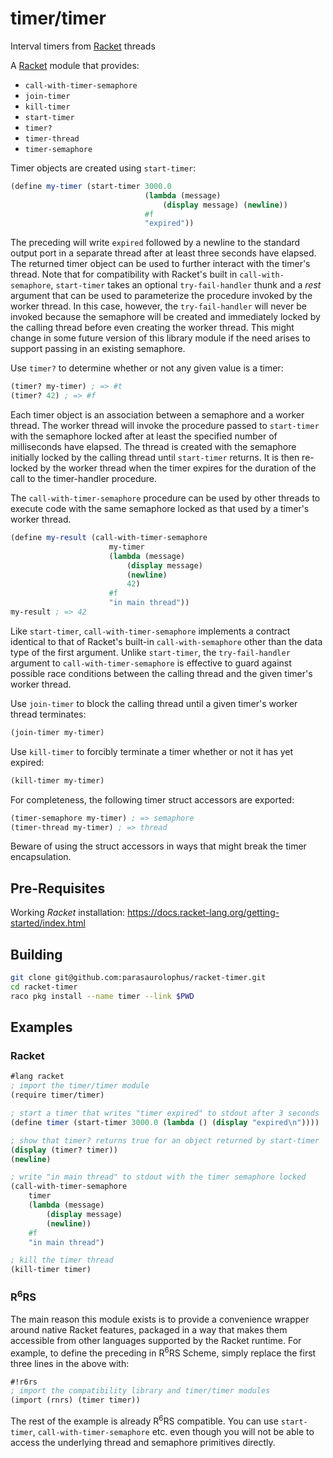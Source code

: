 # timer/timer

Interval timers from [Racket] threads

A [Racket] module that provides:

- `call-with-timer-semaphore`
- `join-timer`
- `kill-timer`
- `start-timer`
- `timer?`
- `timer-thread`
- `timer-semaphore`

Timer objects are created using `start-timer`:

```scheme
(define my-timer (start-timer 3000.0
                              (lambda (message)
                                  (display message) (newline))
                              #f
                              "expired"))
```

The preceding will write `expired` followed by a newline to the
standard output port in a separate thread after at least three seconds
have elapsed. The returned timer object can be used to further
interact with the timer's thread. Note that for compatibility with
Racket's built in `call-with-semaphore`, `start-timer` takes an
optional `try-fail-handler` thunk and a _rest_ argument that can be
used to parameterize the procedure invoked by the worker thread. In
this case, however, the `try-fail-handler` will never be invoked
because the semaphore will be created and immediately locked by the
calling thread before even creating the worker thread. This might
change in some future version of this library module if the need
arises to support passing in an existing semaphore.

Use `timer?` to determine whether or not any given value is a timer:

```scheme
(timer? my-timer) ; => #t
(timer? 42) ; => #f
```

Each timer object is an association between a semaphore and a worker
thread. The worker thread will invoke the procedure passed to
`start-timer` with the semaphore locked after at least the specified
number of milliseconds have elapsed. The thread is created with the
semaphore initially locked by the calling thread until `start-timer`
returns. It is then re-locked by the worker thread when the timer
expires for the duration of the call to the timer-handler procedure.

The `call-with-timer-semaphore` procedure can be used by other threads
to execute code with the same semaphore locked as that used by a
timer's worker thread.

```scheme
(define my-result (call-with-timer-semaphore
                      my-timer
                      (lambda (message)
                          (display message)
                          (newline)
                          42)
                      #f
                      "in main thread"))
my-result ; => 42
```

Like `start-timer`, `call-with-timer-semaphore` implements a contract
identical to that of Racket's built-in `call-with-semaphore` other
than the data type of the first argument. Unlike `start-timer`, the
`try-fail-handler` argument to `call-with-timer-semaphore` is
effective to guard against possible race conditions between the
calling thread and the given timer's worker thread.

Use `join-timer` to block the calling thread until a given timer's
worker thread terminates:

```scheme
(join-timer my-timer)
```

Use `kill-timer` to forcibly terminate a timer whether or not it has
yet expired:

```scheme
(kill-timer my-timer)
```

For completeness, the following timer struct accessors are exported:

``` scheme
(timer-semaphore my-timer) ; => semaphore
(timer-thread my-timer) ; => thread
```

Beware of using the struct accessors in ways that might break the
timer encapsulation.

## Pre-Requisites

Working _Racket_ installation:
<https://docs.racket-lang.org/getting-started/index.html>

## Building

```bash
git clone git@github.com:parasaurolophus/racket-timer.git
cd racket-timer
raco pkg install --name timer --link $PWD
```

## Examples

### Racket

```scheme
#lang racket
; import the timer/timer module
(require timer/timer)

; start a timer that writes "timer expired" to stdout after 3 seconds
(define timer (start-timer 3000.0 (lambda () (display "expired\n"))))

; show that timer? returns true for an object returned by start-timer
(display (timer? timer))
(newline)

; write "in main thread" to stdout with the timer semaphore locked
(call-with-timer-semaphore
    timer
    (lambda (message)
        (display message)
        (newline))
    #f
    "in main thread")

; kill the timer thread
(kill-timer timer)
```

### R<sup>6</sup>RS

The main reason this module exists is to provide a convenience wrapper
around native Racket features, packaged in a way that makes them
accessible from other languages supported by the Racket runtime. For
example, to define the preceding in R<sup>6</sup>RS Scheme, simply
replace the first three lines in the above with:

```scheme
#!r6rs
; import the compatibility library and timer/timer modules
(import (rnrs) (timer timer))
```

The rest of the example is already R<sup>6</sup>RS compatible. You can
use `start-timer`, `call-with-timer-semaphore` etc. even though you
will not be able to access the underlying thread and semaphore
primitives directly.

[Racket]: https://racket-lang.org/
